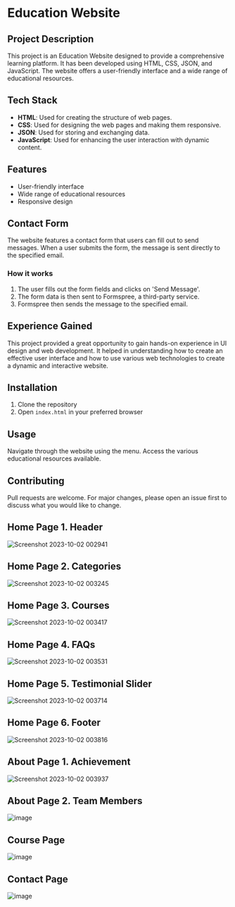 # Education Website

## Project Description

This project is an Education Website designed to provide a comprehensive learning platform. It has been developed using HTML, CSS, JSON, and JavaScript. The website offers a user-friendly interface and a wide range of educational resources.

## Tech Stack

- **HTML**: Used for creating the structure of web pages.
- **CSS**: Used for designing the web pages and making them responsive.
- **JSON**: Used for storing and exchanging data.
- **JavaScript**: Used for enhancing the user interaction with dynamic content.

## Features

- User-friendly interface
- Wide range of educational resources
- Responsive design

## Contact Form

The website features a contact form that users can fill out to send messages. When a user submits the form, the message is sent directly to the specified email.

### How it works

1. The user fills out the form fields and clicks on 'Send Message'.
2. The form data is then sent to Formspree, a third-party service.
3. Formspree then sends the message to the specified email.

## Experience Gained

This project provided a great opportunity to gain hands-on experience in UI design and web development. It helped in understanding how to create an effective user interface and how to use various web technologies to create a dynamic and interactive website.

## Installation

1. Clone the repository
2. Open `index.html` in your preferred browser

## Usage

Navigate through the website using the menu. Access the various educational resources available.

## Contributing

Pull requests are welcome. For major changes, please open an issue first to discuss what you would like to change.

## Home Page 1. Header
![Screenshot 2023-10-02 002941](https://github.com/Mohd-Salman-0119/Education-Website/assets/112762975/68394bc8-87fa-4e9f-9f52-77befd4edb8f)

## Home Page 2. Categories

![Screenshot 2023-10-02 003245](https://github.com/Mohd-Salman-0119/Education-Website/assets/112762975/aee59e02-14e0-4e24-87e3-ecbc4552d849)

## Home Page 3. Courses

![Screenshot 2023-10-02 003417](https://github.com/Mohd-Salman-0119/Education-Website/assets/112762975/4baeca3a-9e1f-480b-9e46-f224318e8d72)

## Home Page 4. FAQs

![Screenshot 2023-10-02 003531](https://github.com/Mohd-Salman-0119/Education-Website/assets/112762975/94195d7f-a3ca-4707-b27f-ef1730e1b12b)

## Home Page 5. Testimonial Slider 

![Screenshot 2023-10-02 003714](https://github.com/Mohd-Salman-0119/Education-Website/assets/112762975/25784898-fd5d-4fea-9120-82acbe270540)

## Home Page 6. Footer 

![Screenshot 2023-10-02 003816](https://github.com/Mohd-Salman-0119/Education-Website/assets/112762975/a7525748-d71a-45ed-99ac-1ef5b2505900)

## About Page 1. Achievement

![Screenshot 2023-10-02 003937](https://github.com/Mohd-Salman-0119/Education-Website/assets/112762975/a9efdecb-90fd-4edc-bf7c-21678e9e58cc)

## About Page 2. Team Members

![image](https://github.com/Mohd-Salman-0119/Education-Website/assets/112762975/52d7617a-8d30-494c-8586-33589d836eb4)

## Course Page 

![image](https://github.com/Mohd-Salman-0119/Education-Website/assets/112762975/7406d4d7-3dd2-4d34-b61f-f67f2ea24aa5)

## Contact Page

![image](https://github.com/Mohd-Salman-0119/Education-Website/assets/112762975/c88c7e15-bb13-4995-966b-9d78c1564334)





